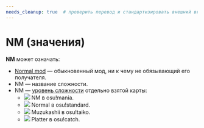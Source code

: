 ```yaml
---
needs_cleanup: true  # проверить перевод и стандартизировать внешний вид пояснений для уровня сложности с остальными статьями (Easy/EZ)
---
```


# NM (значения)

**NM** может означать:

- [Normal mod](/wiki/Modding/Normal_mod) — обыкновенный мод, ни к чему не обязывающий его получателя.
- NM — название сложности.
- NM — [уровень сложности](/wiki/Difficulties) отдельно взятой карты:
  - ![](/wiki/shared/diff/normal-m.png) NM в osu!mania.
  - ![](/wiki/shared/diff/normal-s.png) Normal в osu!standard.
  - ![](/wiki/shared/diff/normal-t.png) Muzukashii в osu!taiko.
  - ![](/wiki/shared/diff/normal-c.png) Platter в osu!catch.

